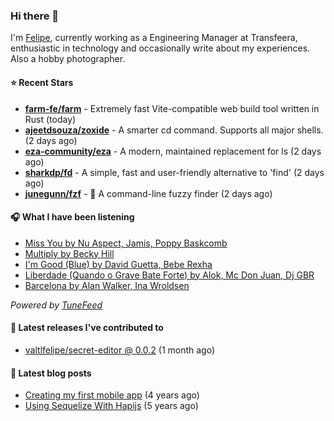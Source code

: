 ### Hi there 👋

I'm [Felipe](https://felipevm.com), currently working as a Engineering Manager at Transfeera, enthusiastic in technology and occasionally write about my experiences. Also a hobby photographer.

#### ⭐ Recent Stars
- **[farm-fe/farm](https://github.com/farm-fe/farm)** - Extremely fast Vite-compatible web build tool written in Rust (today)
- **[ajeetdsouza/zoxide](https://github.com/ajeetdsouza/zoxide)** - A smarter cd command. Supports all major shells. (2 days ago)
- **[eza-community/eza](https://github.com/eza-community/eza)** - A modern, maintained replacement for ls (2 days ago)
- **[sharkdp/fd](https://github.com/sharkdp/fd)** - A simple, fast and user-friendly alternative to &#39;find&#39; (2 days ago)
- **[junegunn/fzf](https://github.com/junegunn/fzf)** - :cherry_blossom: A command-line fuzzy finder (2 days ago)

#### 🎧 What I have been listening
- [Miss You by Nu Aspect, Jamis, Poppy Baskcomb](https://open.spotify.com/track/329PAO2XpurUBEWszXKG5K)
- [Multiply by Becky Hill](https://open.spotify.com/track/2MLkPm2w8hHjJbg4jpb5e4)
- [I&#39;m Good (Blue) by David Guetta, Bebe Rexha](https://open.spotify.com/track/4uUG5RXrOk84mYEfFvj3cK)
- [Liberdade (Quando o Grave Bate Forte) by Alok, Mc Don Juan, Dj GBR](https://open.spotify.com/track/2QLbRVzixE282JSQjBz2DG)
- [Barcelona by Alan Walker, Ina Wroldsen](https://open.spotify.com/track/2GE3k8I0Sbh0puCjI15KGy)

_Powered by [TuneFeed](https://tunefeed.app?ref=valtlfelipe-gh-profile)_ 

#### 🚀 Latest releases I've contributed to


- [valtlfelipe/secret-editor @ 0.0.2](https://github.com/valtlfelipe/secret-editor/releases/tag/0.0.2) (1 month ago)

#### 📄 Latest blog posts
- [Creating my first mobile app](https://felipevm.com/posts/creating-my-first-mobile-app/) (4 years ago)
- [Using Sequelize With Hapijs](https://felipevm.com/posts/using-sequelize-with-hapijs/) (5 years ago)
